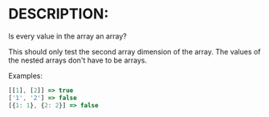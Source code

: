 # DESCRIPTION:

Is every value in the array an array?

This should only test the second array dimension of the array. The values of the nested arrays don't have to be arrays.

Examples:

```js
[[1], [2]] => true
['1', '2'] => false
[{1: 1}, {2: 2}] => false
```
